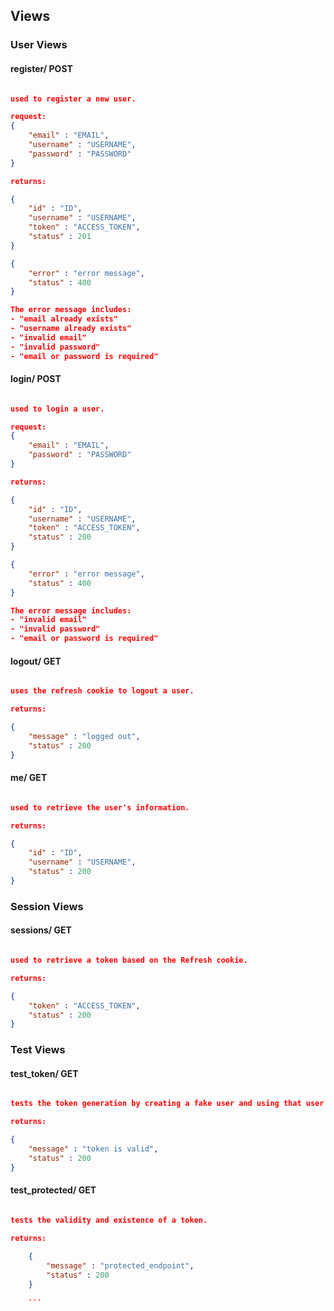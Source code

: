 ## Views

### User Views

#### register/ POST

```json

used to register a new user.

request:
{
    "email" : "EMAIL",
    "username" : "USERNAME",
    "password" : "PASSWORD"
}

returns:

{
    "id" : "ID",
    "username" : "USERNAME",
    "token" : "ACCESS_TOKEN",
    "status" : 201
}

{
    "error" : "error message",
    "status" : 400
}

The error message includes:
- "email already exists"
- "username already exists"
- "invalid email"
- "invalid password"
- "email or password is required"
```

#### login/ POST

```json

used to login a user.

request:
{
    "email" : "EMAIL",
    "password" : "PASSWORD"
}

returns:

{
    "id" : "ID",
    "username" : "USERNAME",
    "token" : "ACCESS_TOKEN",
    "status" : 200
}

{
    "error" : "error message",
    "status" : 400
}

The error message includes:
- "invalid email"
- "invalid password"
- "email or password is required"
```

#### logout/ GET

```json

uses the refresh cookie to logout a user.

returns:

{
    "message" : "logged out",
    "status" : 200
}
```

#### me/ GET
    
```json

used to retrieve the user's information.

returns:

{
    "id" : "ID",
    "username" : "USERNAME",
    "status" : 200
}
```

### Session Views

#### sessions/ GET

```json

used to retrieve a token based on the Refresh cookie.

returns:

{
    "token" : "ACCESS_TOKEN",
    "status" : 200
}
```

### Test Views

#### test_token/ GET

```json

tests the token generation by creating a fake user and using that user to create and print the token and decoded token.

returns:

{
    "message" : "token is valid",
    "status" : 200
}

```

#### test_protected/ GET

```json

tests the validity and existence of a token.

returns:
    
    {
        "message" : "protected_endpoint",
        "status" : 200
    }
    
    ```